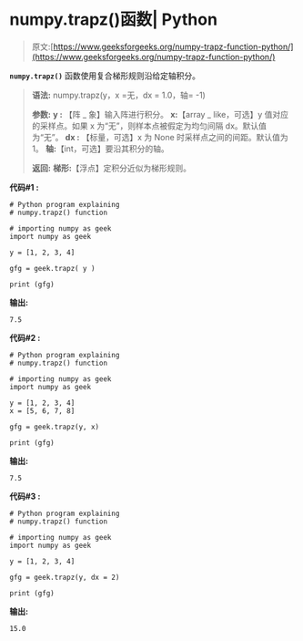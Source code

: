 # numpy.trapz()函数| Python

> 原文:[https://www.geeksforgeeks.org/numpy-trapz-function-python/](https://www.geeksforgeeks.org/numpy-trapz-function-python/)

**`numpy.trapz()`** 函数使用复合梯形规则沿给定轴积分。

> **语法:** numpy.trapz(y，x =无，dx = 1.0，轴= -1)
> 
> **参数:**
> **y :** 【阵 _ 象】输入阵进行积分。
> **x:**【array _ like，可选】y 值对应的采样点。如果 x 为“无”，则样本点被假定为均匀间隔 dx。默认值为“无”。
> **dx :** 【标量，可选】x 为 None 时采样点之间的间距。默认值为 1。
> **轴:**【int，可选】要沿其积分的轴。
> 
> **返回:**
> **梯形:**【浮点】定积分近似为梯形规则。

**代码#1 :**

```
# Python program explaining
# numpy.trapz() function

# importing numpy as geek  
import numpy as geek

y = [1, 2, 3, 4]

gfg = geek.trapz( y )

print (gfg)
```

**输出:**

```
7.5

```

**代码#2 :**

```
# Python program explaining
# numpy.trapz() function

# importing numpy as geek  
import numpy as geek

y = [1, 2, 3, 4]
x = [5, 6, 7, 8]

gfg = geek.trapz(y, x)

print (gfg)
```

**输出:**

```
7.5

```

**代码#3 :**

```
# Python program explaining
# numpy.trapz() function

# importing numpy as geek  
import numpy as geek

y = [1, 2, 3, 4]

gfg = geek.trapz(y, dx = 2)

print (gfg)
```

**输出:**

```
15.0

```